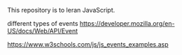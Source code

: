 This repository is to leran JavaScript.


different types of events
https://developer.mozilla.org/en-US/docs/Web/API/Event


https://www.w3schools.com/js/js_events_examples.asp